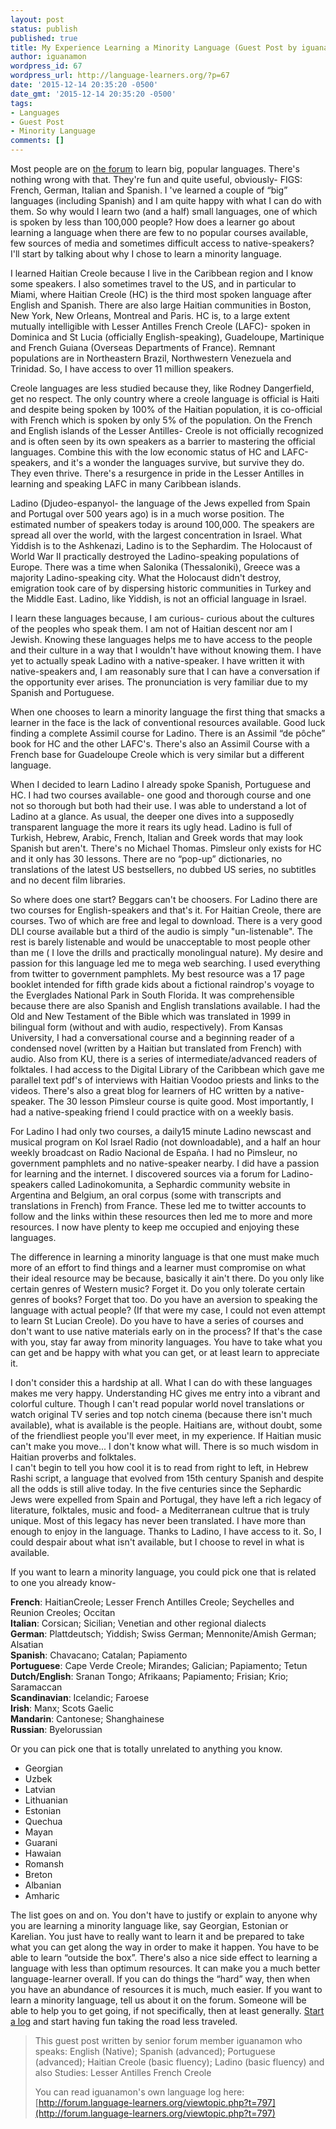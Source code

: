 ```yaml
---
layout: post
status: publish
published: true
title: My Experience Learning a Minority Language (Guest Post by iguanamon)
author: iguanamon
wordpress_id: 67
wordpress_url: http://language-learners.org/?p=67
date: '2015-12-14 20:35:20 -0500'
date_gmt: '2015-12-14 20:35:20 -0500'
tags:
- Languages
- Guest Post
- Minority Language
comments: []
---
```

Most people are on [the forum](http://forum.language-learners.org/) to learn big, popular languages. There's nothing wrong with that. They're fun and quite useful, obviously- FIGS: French, German, Italian and Spanish. I 've learned a couple of “big” languages (including Spanish) and I am quite happy with what I can do with them. So why would I learn two (and a half) small languages, one of which is spoken by less than 100,000 people? How does a learner go about learning a language when there are few to no popular courses available, few sources of media and sometimes difficult access to native-speakers? I'll start by talking about why I chose to learn a minority language.

I learned Haitian Creole because I live in the Caribbean region and I know some speakers. I also sometimes travel to the US, and in particular to Miami, where Haitian Creole (HC) is the third most spoken language after English and Spanish. There are also large Haitian communities in Boston, New York, New Orleans, Montreal and Paris. HC is, to a large extent mutually intelligible with Lesser Antilles French Creole (LAFC)- spoken in Dominica and St Lucia (officially English-speaking), Guadeloupe, Martinique and French Guiana (Overseas Departments of France). Remnant populations are in Northeastern Brazil, Northwestern Venezuela and Trinidad. So, I have access to over 11 million speakers.

Creole languages are less studied because they, like Rodney Dangerfield, get no respect. The only country where a creole language is official is Haiti and despite being spoken by 100% of the Haitian population, it is co-official with French which is spoken by only 5% of the population. On the French and English islands of the Lesser Antilles- Creole is not officially recognized and is often seen by its own speakers as a barrier to mastering the official languages. Combine this with the low economic status of HC and LAFC-speakers, and it's a wonder the languages survive, but survive they do. They even thrive. There's a resurgence in pride in the Lesser Antilles in learning and speaking LAFC in many Caribbean islands.

Ladino (Djudeo-espanyol- the language of the Jews expelled from Spain and Portugal over 500 years ago) is in a much worse position. The estimated number of speakers today is around 100,000\. The speakers are spread all over the world, with the largest concentration in Israel. What Yiddish is to the Ashkenazi, Ladino is to the Sephardim. The Holocaust of World War II practically destroyed the Ladino-speaking populations of Europe. There was a time when Salonika (Thessaloniki), Greece was a majority Ladino-speaking city. What the Holocaust didn't destroy, emigration took care of by dispersing historic communities in Turkey and the Middle East. Ladino, like Yiddish, is not an official language in Israel.

I learn these languages because, I am curious- curious about the cultures of the peoples who speak them. I am not of Haitian descent nor am I Jewish. Knowing these languages helps me to have access to the people and their culture in a way that I wouldn't have without knowing them. I have yet to actually speak Ladino with a native-speaker. I have written it with native-speakers and, I am reasonably sure that I can have a conversation if the opportunity ever arises. The pronunciation is very familiar due to my Spanish and Portuguese.

When one chooses to learn a minority language the first thing that smacks a learner in the face is the lack of conventional resources available. Good luck finding a complete Assimil course for Ladino. There is an Assimil “de pôche” book for HC and the other LAFC's. There's also an Assimil Course with a French base for Guadeloupe Creole which is very similar but a different language.

When I decided to learn Ladino I already spoke Spanish, Portuguese and HC. I had two courses available- one good and thorough course and one not so thorough but both had their use. I was able to understand a lot of Ladino at a glance. As usual, the deeper one dives into a supposedly transparent language the more it rears its ugly head. Ladino is full of Turkish, Hebrew, Arabic, French, Italian and Greek words that may look Spanish but aren't. There's no Michael Thomas. Pimsleur only exists for HC and it only has 30 lessons. There are no “pop-up” dictionaries, no translations of the latest US bestsellers, no dubbed US series, no subtitles and no decent film libraries.

So where does one start? Beggars can't be choosers. For Ladino there are two courses for English-speakers and that's it. For Haitian Creole, there are courses. Two of which are free and legal to download. There is a very good DLI course available but a third of the audio is simply "un-listenable". The rest is barely listenable and would be unacceptable to most people other than me ( I love the drills and practically monolingual nature). My desire and passion for this language led me to mega web searching. I used everything from twitter to government pamphlets. My best resource was a 17 page booklet intended for fifth grade kids about a fictional raindrop's voyage to the Everglades National Park in South Florida. It was comprehensible because there are also Spanish and English translations available. I had the Old and New Testament of the Bible which was translated in 1999 in bilingual form (without and with audio, respectively). From Kansas University, I had a conversational course and a beginning reader of a condensed novel (written by a Haitian but translated from French) with audio. Also from KU, there is a series of intermediate/advanced readers of folktales. I had access to the Digital Library of the Caribbean which gave me parallel text pdf's of interviews with Haitian Voodoo priests and links to the videos. There's also a great blog for learners of HC written by a native-speaker. The 30 lesson Pimsleur course is quite good. Most importantly, I had a native-speaking friend I could practice with on a weekly basis.

For Ladino I had only two courses, a daily15 minute Ladino newscast and musical program on Kol Israel Radio (not downloadable), and a half an hour weekly broadcast on Radio Nacional de España. I had no Pimsleur, no government pamphlets and no native-speaker nearby. I did have a passion for learning and the internet. I discovered sources via a forum for Ladino-speakers called Ladinokomunita, a Sephardic community website in Argentina and Belgium, an oral corpus (some with transcripts and translations in French) from France. These led me to twitter accounts to follow and the links within these resources then led me to more and more resources. I now have plenty to keep me occupied and enjoying these languages.

The difference in learning a minority language is that one must make much more of an effort to find things and a learner must compromise on what their ideal resource may be because, basically it ain't there. Do you only like certain genres of Western music? Forget it. Do you only tolerate certain genres of books? Forget that too. Do you have an aversion to speaking the language with actual people? (If that were my case, I could not even attempt to learn St Lucian Creole). Do you have to have a series of courses and don't want to use native materials early on in the process? If that's the case with you, stay far away from minority languages. You have to take what you can get and be happy with what you can get, or at least learn to appreciate it.

I don't consider this a hardship at all. What I can do with these languages makes me very happy. Understanding HC gives me entry into a vibrant and colorful culture. Though I can't read popular world novel translations or watch original TV series and top notch cinema (because there isn't much available), what is available is the people. Haitians are, without doubt, some of the friendliest people you'll ever meet, in my experience. If Haitian music can't make you move... I don't know what will. There is so much wisdom in Haitian proverbs and folktales.  
I can't begin to tell you how cool it is to read from right to left, in Hebrew Rashi script, a language that evolved from 15th century Spanish and despite all the odds is still alive today. In the five centuries since the Sephardic Jews were expelled from Spain and Portugal, they have left a rich legacy of literature, folktales, music and food- a Mediterranean cultrue that is truly unique. Most of this legacy has never been translated. I have more than enough to enjoy in the language. Thanks to Ladino, I have access to it. So, I could despair about what isn't available, but I choose to revel in what is available.

If you want to learn a minority language, you could pick one that is related to one you already know-

**French**: HaitianCreole; Lesser French Antilles Creole; Seychelles and Reunion Creoles; Occitan  
**Italian**: Corsican; Sicilian; Venetian and other regional dialects  
**German**: Plattdeutsch; Yiddish; Swiss German; Mennonite/Amish German; Alsatian  
**Spanish**: Chavacano; Catalan; Papiamento  
**Portuguese**: Cape Verde Creole; Mirandes; Galician; Papiamento; Tetun  
**Dutch/English**: Sranan Tongo; Afrikaans; Papiamento; Frisian; Krio; Saramaccan  
**Scandinavian**: Icelandic; Faroese  
**Irish**: Manx; Scots Gaelic  
**Mandarin**: Cantonese; Shanghainese  
**Russian**: Byelorussian

Or you can pick one that is totally unrelated to anything you know.

*   Georgian
*   Uzbek
*   Latvian
*   Lithuanian
*   Estonian
*   Quechua
*   Mayan
*   Guarani
*   Hawaian
*   Romansh
*   Breton
*   Albanian
*   Amharic

The list goes on and on. You don't have to justify or explain to anyone why you are learning a minority language like, say Georgian, Estonian or Karelian. You just have to really want to learn it and be prepared to take what you can get along the way in order to make it happen. You have to be able to learn “outside the box”. There's also a nice side effect to learning a language with less than optimum resources. It can make you a much better language-learner overall. If you can do things the “hard” way, then when you have an abundance of resources it is much, much easier. If you want to learn a minority language, tell us about it on the forum. Someone will be able to help you to get going, if not specifically, then at least generally. [Start a log](http://forum.language-learners.org/) and start having fun taking the road less traveled.

> This guest post written by senior forum member iguanamon who speaks: English (Native); Spanish (advanced); Portuguese (advanced); Haitian Creole (basic fluency); Ladino (basic fluency) and also Studies: Lesser Antilles French Creole
> 
> You can read iguanamon's own language log here: [http://forum.language-learners.org/viewtopic.php?t=797](http://forum.language-learners.org/viewtopic.php?t=797)
